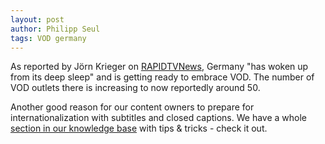 ```yaml
---
layout: post
author: Philipp Seul
tags: VOD germany
---
```

As reported by Jörn Krieger on [RAPIDTVNews](http://www.rapidtvnews.com/index.php/2014020332116/vod-market-on-the-rise-in-germany.html), Germany "has woken up from its deep sleep" and is getting ready to embrace VOD. The number of VOD outlets there is increasing to now reportedly around 50.

Another good reason for our content owners to prepare for internationalization with subtitles and closed captions. We have a whole [section in our knowledge base](https://kinonation.zendesk.com/hc/en-us/sections/200343863-Subtitles-closed-captions) with tips & tricks - check it out.

